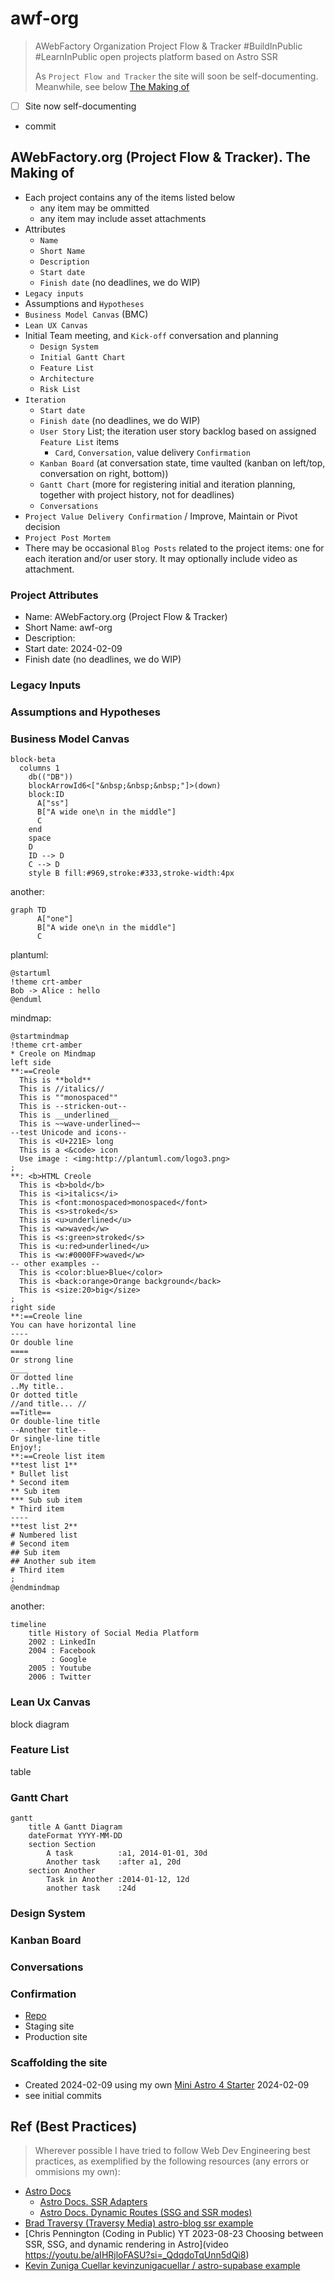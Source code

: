 # awf-org

> AWebFactory Organization Project Flow & Tracker #BuildInPublic #LearnInPublic open projects platform based on Astro SSR
>
> As `Project Flow and Tracker` the site will soon be self-documenting.
> Meanwhile, see below [The Making of](#awebfactoryorg-project-flow--tracker-the-making-of)

- [ ] Site now self-documenting

- commit

## AWebFactory.org (Project Flow & Tracker). The Making of

- Each project contains any of the items listed below
  - any item may be ommitted
  - any item may include asset attachments
- Attributes
  - `Name`
  - `Short Name`
  - `Description`
  - `Start date`
  - `Finish date` (no deadlines, we do WIP)
- `Legacy inputs`
- Assumptions and `Hypotheses`
- `Business Model Canvas` (BMC)
- `Lean UX Canvas`
- Initial Team meeting, and `Kick-off` conversation and planning
  - `Design System`
  - `Initial Gantt Chart`
  - `Feature List`
  - `Architecture`
  - `Risk List`
- `Iteration`
  - `Start date`
  - `Finish date` (no deadlines, we do WIP)
  - `User Story` List; the iteration user story backlog based on assigned `Feature List` items
    - `Card`, `Conversation`, value delivery `Confirmation`
  - `Kanban Board` (at conversation state, time vaulted (kanban on left/top, conversation on right, bottom))
  - `Gantt Chart` (more for registering initial and iteration planning, together with project history, not for deadlines)
  - `Conversations`
- `Project Value Delivery Confirmation` / Improve, Maintain or Pivot decision
- `Project Post Mortem`
- There may be occasional `Blog Posts` related to the project items: one for each iteration and/or user story. It may optionally include video as attachment.

### Project Attributes

- Name: AWebFactory.org (Project Flow & Tracker)
- Short Name: awf-org
- Description:
- Start date: 2024-02-09
- Finish date (no deadlines, we do WIP)

### Legacy Inputs

### Assumptions and Hypotheses

### Business Model Canvas

```mermaid
block-beta
  columns 1
    db(("DB"))
    blockArrowId6<["&nbsp;&nbsp;&nbsp;"]>(down)
    block:ID
      A["ss"]
      B["A wide one\n in the middle"]
      C
    end
    space
    D
    ID --> D
    C --> D
    style B fill:#969,stroke:#333,stroke-width:4px
```

another:

```mermaid
graph TD
      A["one"]
      B["A wide one\n in the middle"]
      C
```

plantuml:

```plantuml
@startuml
!theme crt-amber
Bob -> Alice : hello
@enduml
```

mindmap:

```plantuml
@startmindmap
!theme crt-amber
* Creole on Mindmap
left side
**:==Creole
  This is **bold**
  This is //italics//
  This is ""monospaced""
  This is --stricken-out--
  This is __underlined__
  This is ~~wave-underlined~~
--test Unicode and icons--
  This is <U+221E> long
  This is a <&code> icon
  Use image : <img:http://plantuml.com/logo3.png>
;
**: <b>HTML Creole
  This is <b>bold</b>
  This is <i>italics</i>
  This is <font:monospaced>monospaced</font>
  This is <s>stroked</s>
  This is <u>underlined</u>
  This is <w>waved</w>
  This is <s:green>stroked</s>
  This is <u:red>underlined</u>
  This is <w:#0000FF>waved</w>
-- other examples --
  This is <color:blue>Blue</color>
  This is <back:orange>Orange background</back>
  This is <size:20>big</size>
;
right side
**:==Creole line
You can have horizontal line
----
Or double line
====
Or strong line
____
Or dotted line
..My title..
Or dotted title
//and title... //
==Title==
Or double-line title
--Another title--
Or single-line title
Enjoy!;
**:==Creole list item
**test list 1**
* Bullet list
* Second item
** Sub item
*** Sub sub item
* Third item
----
**test list 2**
# Numbered list
# Second item
## Sub item
## Another sub item
# Third item
;
@endmindmap
```

another:

```mermaid
timeline
    title History of Social Media Platform
    2002 : LinkedIn
    2004 : Facebook
         : Google
    2005 : Youtube
    2006 : Twitter
```

### Lean Ux Canvas

block diagram

### Feature List

table

### Gantt Chart

```mermaid
gantt
    title A Gantt Diagram
    dateFormat YYYY-MM-DD
    section Section
        A task          :a1, 2014-01-01, 30d
        Another task    :after a1, 20d
    section Another
        Task in Another :2014-01-12, 12d
        another task    :24d
```

### Design System

### Kanban Board

### Conversations

### Confirmation

- [Repo](https://github.com/awebfactory/awf-org)
- Staging site
- Production site

### Scaffolding the site

- Created 2024-02-09 using my own [Mini Astro 4 Starter](https://github.com/victorkane/mini-astro-4-starter) 2024-02-09
- see initial commits

## Ref (Best Practices)

> Wherever possible I have tried to follow Web Dev Engineering best practices, as exemplified by the following resources (any errors or ommisions my own):

- [Astro Docs](https://docs.astro.build/en/getting-started/)
  - [Astro Docs. SSR Adapters](https://docs.astro.build/en/guides/server-side-rendering/)
  - [Astro Docs. Dynamic Routes (SSG and SSR modes)](https://docs.astro.build/en/guides/routing/)
- [Brad Traversy (Traversy Media) astro-blog ssr example](https://github.com/bradtraversy/astro-blog)
- [Chris Pennington (Coding in Public) YT 2023-08-23 Choosing between SSR, SSG, and dynamic rendering in Astro](video https://youtu.be/aIHRjloFASU?si=_QdqdoTqUnn5dQi8)
- [Kevin Zuniga Cuellar kevinzunigacuellar / astro-supabase example](https://github.com/kevinzunigacuellar/astro-supabase)
